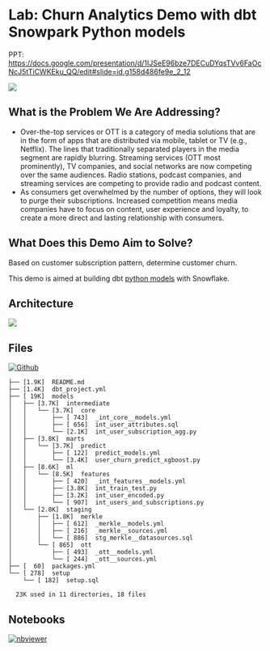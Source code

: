 # Lab: Churn Analytics Demo with dbt Snowpark Python models

PPT: https://docs.google.com/presentation/d/1IJSeE96bze7DECuDYqsTVv6FaOcNcJ5tTiCWKEku_QQ/edit#slide=id.g158d486fe9e_2_12

![](https://user-images.githubusercontent.com/62965911/214368208-6c5cdfa2-6f59-4b0a-9a69-8e9e30775c4d.svg)

## What is the Problem We Are Addressing?

- Over-the-top services or OTT is a category of media solutions that are in the form of apps that are distributed via mobile, tablet or TV (e.g., Netflix). The lines that traditionally separated players in the media segment are rapidly blurring. Streaming services (OTT most prominently), TV companies, and social networks are now competing over the same audiences. Radio stations, podcast companies, and streaming services are competing to provide radio and podcast content.
- As consumers get overwhelmed by the number of options, they will look to purge their subscriptions. Increased competition means media companies have to focus on content, user experience and loyalty, to create a more direct and lasting relationship with consumers.

## What Does this Demo Aim to Solve?

Based on customer subscription pattern, determine customer churn.

This demo is aimed at building dbt [python models](https://deploy-preview-1754--docs-getdbt-com.netlify.app/docs/building-a-dbt-project/building-models/python-models) with Snowflake.

## Architecture

![](https://user-images.githubusercontent.com/62965911/214368165-e9a96e9a-ee13-4d7a-825f-e8fc9fd66c97.svg)

## Files

[![Github](https://img.shields.io/badge/GitHub-100000?style=for-the-badge&logo=github&logoColor=white)](https://github.com/sparsh-ai/recohut/tree/main/docs/03-processing/lab-snowpark-churnpark)

```
├── [1.9K]  README.md
├── [1.4K]  dbt_project.yml
├── [ 19K]  models
│   ├── [3.7K]  intermediate
│   │   └── [3.7K]  core
│   │       ├── [ 743]  _int_core__models.yml
│   │       ├── [ 656]  int_user_attributes.sql
│   │       └── [2.1K]  int_user_subscription_agg.py
│   ├── [3.8K]  marts
│   │   └── [3.7K]  predict
│   │       ├── [ 122]  predict_models.yml
│   │       └── [3.4K]  user_churn_predict_xgboost.py
│   ├── [8.6K]  ml
│   │   └── [8.5K]  features
│   │       ├── [ 420]  _int_features__models.yml
│   │       ├── [3.8K]  int_train_test.py
│   │       ├── [3.2K]  int_user_encoded.py
│   │       └── [ 907]  int_users_and_subscriptions.py
│   └── [2.8K]  staging
│       ├── [1.8K]  merkle
│       │   ├── [ 612]  _merkle__models.yml
│       │   ├── [ 216]  _merkle__sources.yml
│       │   └── [ 886]  stg_merkle__datasources.sql
│       └── [ 865]  ott
│           ├── [ 493]  _ott__models.yml
│           └── [ 244]  _ott__sources.yml
├── [  60]  packages.yml
└── [ 278]  setup
    └── [ 182]  setup.sql

  23K used in 11 directories, 18 files
```

## Notebooks

[![nbviewer](https://img.shields.io/badge/jupyter-notebook-informational?logo=jupyter)](https://nbviewer.org/github/sparsh-ai/recohut/blob/main/docs/03-processing/lab-snowpark-churnpark)